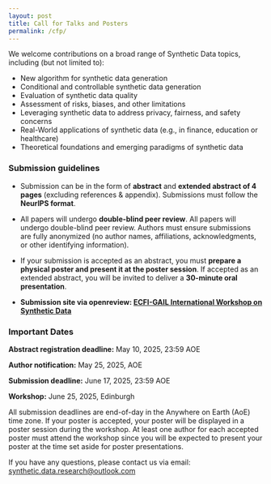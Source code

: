 ```yaml
---
layout: post
title: Call for Talks and Posters
permalink: /cfp/
---
```


<!-- The Workshop will be held in person on Monday, 13 May 2024, in Singapore, as a part of the [The Web Conference 2024](https://www2024.thewebconf.org/). -->

<!-- and for **the camera ready submission**, which has the correct notice at the first page of your paper. Please use the option `\usepackage[final]{xx}` in your main text file. Please **upload your camera ready version via making a revision at OpenReview**.  -->

We welcome contributions on a broad range of Synthetic Data topics, including (but not limited to):  

- New algorithm for synthetic data generation
- Conditional and controllable synthetic data generation
- Evaluation of synthetic data quality 
- Assessment of risks, biases, and other limitations
- Leveraging synthetic data to address privacy, fairness, and safety concerns
- Real-World applications of synthetic data (e.g., in finance, education or healthcare)
- Theoretical foundations and emerging paradigms of synthetic data

### Submission guidelines

- Submission can be in the form of **abstract** and **extended abstract of 4 pages** (excluding references & appendix). Submissions must follow the **NeurIPS format**. 

- All papers will undergo **double-blind peer review**. All papers will undergo double-blind peer review.  Authors must ensure submissions are fully anonymized (no author names, affiliations, acknowledgments, or other identifying information). 

-  If your submission is accepted as an abstract, you must **prepare a physical poster and present it at the poster session**. If accepted as an extended abstract, you will be invited to deliver a **30-minute oral presentation**.

- **Submission site via openreview: [ECFI-GAIL International Workshop on Synthetic Data](https://openreview.net/group?id=IWSD/2025/Workshop#tab-recent-activity)** <br>


<!-- Posters will need to be A1 size 23.4"w x 33.1"h (W 59.4 x H 89.1 cm) size, portrait (not landscape) and must be submitted in PDF format. Outstanding posters will be invited for a talk.-->
<!-- ~~8~~ 9 pages (excluding references and supplementary materials).  -->
<!--**6 presented by oral talks.** -->
<!--**We will select xx papers for short spotlight presentations and 2 papers for the outstanding paper.**-->
<!-- by [contacting the workshop committee](mailto:xx@xx.com). -->
<!-- We sincerely appreciate the sponsorship from xx on our workshop. -->

<!--**Submission site via openreview: [Edinburgh Workshop on Synthetic Data](https://easychair.org/my/conference?conf=thewebconf2024_workshops)** <br>-->

### Important Dates

**Abstract registration deadline:** May 10, 2025, 23:59 AOE<br>

**Author notification:** May 25, 2025, AOE<br>

**Submission deadline:** June 17, 2025, 23:59 AOE<br>

**Workshop:** June 25, 2025, Edinburgh <br>

All submission deadlines are end-of-day in the Anywhere on Earth (AoE) time zone. If your poster is accepted, your poster will be displayed in a poster session during the workshop. At least one author for each accepted poster must attend the workshop since you will be expected to present your poster at the time set aside for poster presentations.

If you have any questions, please contact us via email:<br>
[synthetic.data.research@outlook.com](mailto:synthetic.data.research@outlook.com)

<!-- ### Sponsorship
*WWW 2024 xx Workshop is generously sponsored by xx.*
<img src="https://github.com/xx/xx.github.io/blob/master/images/xx.png?raw=true" alt="xx sponsorship" width="250" height="85"> -->
